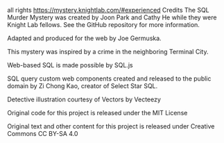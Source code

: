 all rights https://mystery.knightlab.com/#experienced
Credits
The SQL Murder Mystery was created by Joon Park and Cathy He while they were Knight Lab fellows. See the GitHub repository for more information.

Adapted and produced for the web by Joe Germuska.

This mystery was inspired by a crime in the neighboring Terminal City.

Web-based SQL is made possible by SQL.js

SQL query custom web components created and released to the public domain by Zi Chong Kao, creator of Select Star SQL.

Detective illustration courtesy of Vectors by Vecteezy

Original code for this project is released under the MIT License

Original text and other content for this project is released under Creative Commons CC BY-SA 4.0

